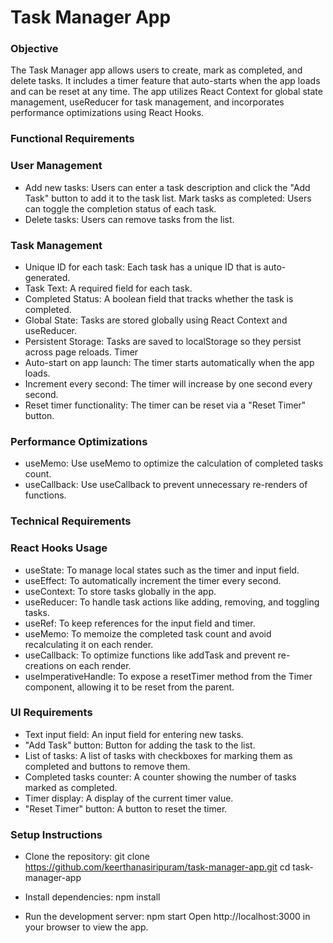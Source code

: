 # Task Manager App
### Objective
The Task Manager app allows users to create, mark as completed, and delete tasks. It includes a timer feature that auto-starts when the app loads and can be reset at any time. The app utilizes React Context for global state management, useReducer for task management, and incorporates performance optimizations using React Hooks.

### Functional Requirements
### User Management
* Add new tasks: Users can enter a task description and click the "Add Task" button to add it to the task list.
Mark tasks as completed: Users can toggle the completion status of each task.
* Delete tasks: Users can remove tasks from the list.
### Task Management
* Unique ID for each task: Each task has a unique ID that is auto-generated.
* Task Text: A required field for each task.
* Completed Status: A boolean field that tracks whether the task is completed.
* Global State: Tasks are stored globally using React Context and useReducer.
* Persistent Storage: Tasks are saved to localStorage so they persist across page reloads.
Timer
* Auto-start on app launch: The timer starts automatically when the app loads.
* Increment every second: The timer will increase by one second every second.
* Reset timer functionality: The timer can be reset via a "Reset Timer" button.
### Performance Optimizations
* useMemo: Use useMemo to optimize the calculation of completed tasks count.
* useCallback: Use useCallback to prevent unnecessary re-renders of functions.
### Technical Requirements
### React Hooks Usage
* useState: To manage local states such as the timer and input field.
* useEffect: To automatically increment the timer every second.
* useContext: To store tasks globally in the app.
* useReducer: To handle task actions like adding, removing, and toggling tasks.
* useRef: To keep references for the input field and timer.
* useMemo: To memoize the completed task count and avoid recalculating it on each render.
* useCallback: To optimize functions like addTask and prevent re-creations on each render.
* useImperativeHandle: To expose a resetTimer method from the Timer component, allowing it to be reset from the parent.
### UI Requirements
* Text input field: An input field for entering new tasks.
* "Add Task" button: Button for adding the task to the list.
* List of tasks: A list of tasks with checkboxes for marking them as completed and buttons to remove them.
* Completed tasks counter: A counter showing the number of tasks marked as completed.
* Timer display: A display of the current timer value.
* "Reset Timer" button: A button to reset the timer.
### Setup Instructions
* Clone the repository:
git clone https://github.com/keerthanasiripuram/task-manager-app.git
cd task-manager-app
* Install dependencies:
npm install

* Run the development server:
npm start
Open http://localhost:3000 in your browser to view the app.